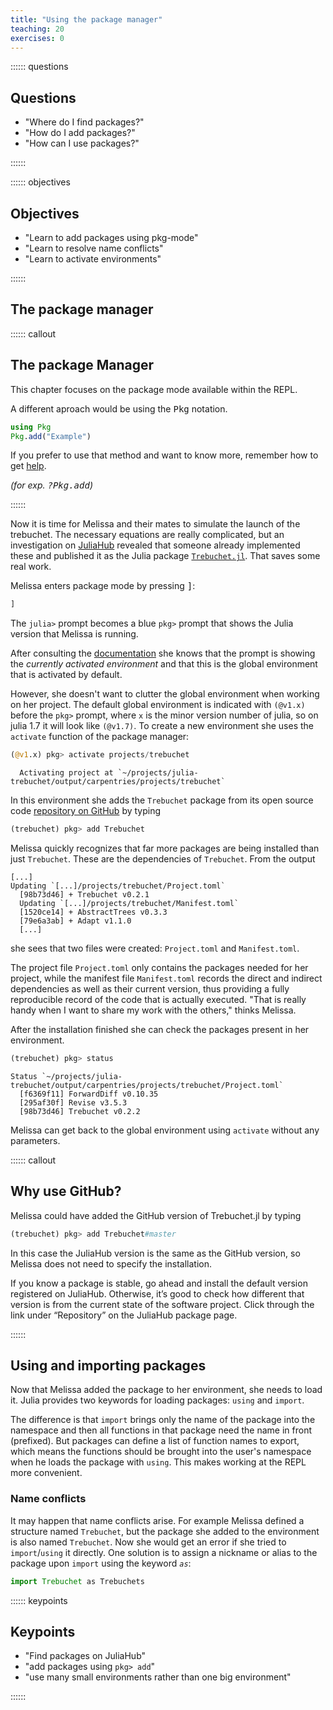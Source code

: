 ```yaml
---
title: "Using the package manager"
teaching: 20
exercises: 0
---
```


:::::: questions

## Questions

  - "Where do I find packages?"
  - "How do I add packages?"
  - "How can I use packages?"

::::::

:::::: objectives

## Objectives

  - "Learn to add packages using pkg-mode"
  - "Learn to resolve name conflicts"
  - "Learn to activate environments"

::::::

## The package manager

:::::: callout

## The package Manager

This chapter focuses on the package mode available within the REPL.

A different aproach would be using the <kbd>Pkg</kbd> notation.

```julia
using Pkg
Pkg.add("Example")
```

If you prefer to use that method and want to know more, remember how to get [help](2_Getting_started.md).

_(for exp. <kbd>?Pkg.add</kbd>)_

::::::

Now it is time for Melissa and their mates to simulate the launch of the
trebuchet.
The necessary equations are really complicated, but an investigation on
[JuliaHub](https://juliahub.com/) revealed that someone already implemented
these and published it as the Julia package [`Trebuchet.jl`](https://juliahub.com/ui/Search?q=trebuchet&type=packages).
That saves some real work.

Melissa enters package mode by pressing <kbd>]</kbd>:

```julia
]
```

The `julia>` prompt becomes a blue `pkg>` prompt that shows the Julia version
that Melissa is running.

After consulting the [documentation](https://julialang.github.io/Pkg.jl/v1/)
she knows that the prompt is showing the _currently activated environment_ and
that this is the global environment that is activated by default.

However, she doesn't want to clutter the global environment when working on her
project.
The default global environment is indicated with `(@v1.x)` before the `pkg>` prompt, where `x` is the minor version number of julia, so on julia 1.7 it will look like `(@v1.7)`.
To create a new environment she uses the `activate` function of the package manager:

```julia
(@v1.x) pkg> activate projects/trebuchet
```


````output
  Activating project at `~/projects/julia-trebuchet/output/carpentries/projects/trebuchet`

````

In this environment she adds the `Trebuchet` package from its
open source code [repository on GitHub](https://github.com/FluxML/Trebuchet.jl) by typing

```julia
(trebuchet) pkg> add Trebuchet
```

Melissa quickly recognizes that far more packages are being installed than just
`Trebuchet`.
These are the dependencies of `Trebuchet`.
From the output

```output
[...]
Updating `[...]/projects/trebuchet/Project.toml`
  [98b73d46] + Trebuchet v0.2.1
  Updating `[...]/projects/trebuchet/Manifest.toml`
  [1520ce14] + AbstractTrees v0.3.3
  [79e6a3ab] + Adapt v1.1.0
  [...]
```

she sees that two files were created: `Project.toml` and `Manifest.toml`.

The project file `Project.toml` only contains the packages needed for her
project, while the manifest file `Manifest.toml` records the direct and
indirect dependencies as well as their current version, thus providing a fully
reproducible record of the code that is actually executed.
"That is really handy when I want to share my work with the others," thinks
Melissa.

After the installation finished she can check the packages present in her
environment.

```julia
(trebuchet) pkg> status
```


````output
Status `~/projects/julia-trebuchet/output/carpentries/projects/trebuchet/Project.toml`
  [f6369f11] ForwardDiff v0.10.35
  [295af30f] Revise v3.5.3
  [98b73d46] Trebuchet v0.2.2

````

Melissa can get back to the global environment using `activate` without any parameters.

:::::: callout

## Why use GitHub?

Melissa could have added the GitHub version of Trebuchet.jl by typing

```julia
(trebuchet) pkg> add Trebuchet#master
```

In this case the JuliaHub version is the same as the GitHub version,
so Melissa does not need to specify the installation.

If you know a package is stable, go ahead and install the default version registered on JuliaHub.
Otherwise, it’s good to check how different that version is from the current state of the software project.
Click through the link under “Repository” on the JuliaHub package page.

::::::

## Using and importing packages

Now that Melissa added the package to her environment, she needs to load it.
Julia provides two keywords for loading packages: `using` and `import`.

The difference is that `import` brings only the name of the package into the
namespace and then all functions in that package need the name in front
(prefixed).
But packages can define a list of function names to export, which means the
functions should be brought into the user's namespace when he loads the package
with `using`.
This makes working at the REPL more convenient.

### Name conflicts

It may happen that name conflicts arise.
For example Melissa defined a structure named `Trebuchet`, but the package she
added to the environment is also named `Trebuchet`.
Now she would get an error if she tried to `import`/`using` it directly.
One solution is to assign a nickname or alias to the package upon `import`
using the keyword *`as`*:

````julia
import Trebuchet as Trebuchets
````

:::::: keypoints

## Keypoints

  - "Find packages on JuliaHub"
  - "add packages using `pkg> add`"
  - "use many small environments rather than one big environment"

::::::

